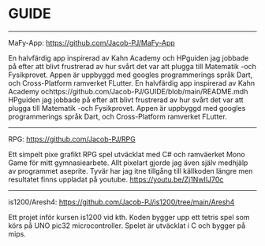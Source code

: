 # GUIDE
---------------------------------------------------------------------------------------------------
MaFy-App: https://github.com/Jacob-PJ/MaFy-App

En halvfärdig app inspirerad av Kahn Academy och HPguiden jag jobbade på efter att blivt 
frustrerad av hur svårt det var att plugga till Matematik -och Fysikprovet. 
Appen är uppbyggd med googles programmerings språk Dart, och Cross-Platform ramverket FLutter. 
En halvfärdig app inspirerad av Kahn Academy ochttps://github.com/Jacob-PJ/GUIDE/blob/main/README.mdh HPguiden jag jobbade på efter att blivt frustrerad 
av hur svårt det var att plugga till Matematik -och Fysikprovet. Appen är uppbyggd med googles 
programmerings språk Dart, och Cross-Platform ramverket FLutter.

---------------------------------------------------------------------------------------------------
RPG: https://github.com/Jacob-PJ/RPG
 
Ett simpelt pixe grafikt RPG spel utväcklat med C# och ramväerket Mono Game för mitt gymnasiearbete.
Allt pixelart gjorde jag även själv medhjälp av programmet aseprite. Tyvär har jag itne tillgång till 
källkoden längre men resultatet finns uppladat på youtube. 
https://youtu.be/Zj1NwIlJ70c

---------------------------------------------------------------------------------------------------
is1200/Aresh4: https://github.com/Jacob-PJ/is1200/tree/main/Aresh4

Ett projet inför kursen is1200 vid kth. Koden bygger upp ett tetris spel som körs på UNO pic32 
microcontroller. Spelet är utväcklat i C och bygger på mips.
